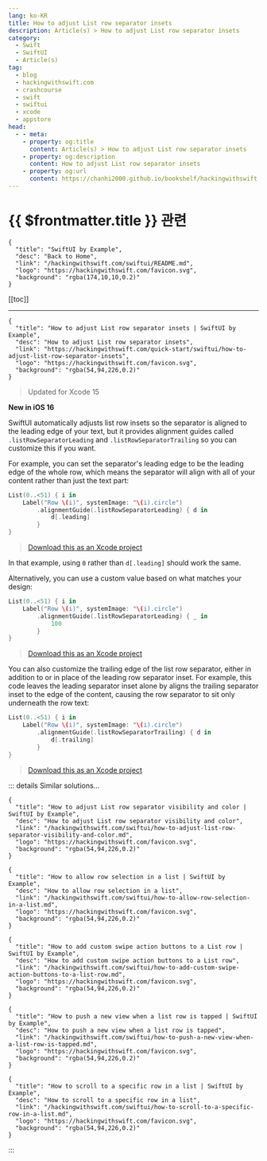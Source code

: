 ```yaml
---
lang: ko-KR
title: How to adjust List row separator insets
description: Article(s) > How to adjust List row separator insets
category:
  - Swift
  - SwiftUI
  - Article(s)
tag: 
  - blog
  - hackingwithswift.com
  - crashcourse
  - swift
  - swiftui
  - xcode
  - appstore
head:
  - - meta:
    - property: og:title
      content: Article(s) > How to adjust List row separator insets
    - property: og:description
      content: How to adjust List row separator insets
    - property: og:url
      content: https://chanhi2000.github.io/bookshelf/hackingwithswift.com/swiftui/how-to-adjust-list-row-separator-insets.html
---
```


# {{ $frontmatter.title }} 관련

```component VPCard
{
  "title": "SwiftUI by Example",
  "desc": "Back to Home",
  "link": "/hackingwithswift.com/swiftui/README.md",
  "logo": "https://hackingwithswift.com/favicon.svg",
  "background": "rgba(174,10,10,0.2)"
}
```

[[toc]]

---

```component VPCard
{
  "title": "How to adjust List row separator insets | SwiftUI by Example",
  "desc": "How to adjust List row separator insets",
  "link": "https://hackingwithswift.com/quick-start/swiftui/how-to-adjust-list-row-separator-insets",
  "logo": "https://hackingwithswift.com/favicon.svg",
  "background": "rgba(54,94,226,0.2)"
}
```

> Updated for Xcode 15

**New in iOS 16**

SwiftUI automatically adjusts list row insets so the separator is aligned to the leading edge of your text, but it provides alignment guides called `.listRowSeparatorLeading` and `.listRowSeparatorTrailing` so you can customize this if you want.

For example, you can set the separator's leading edge to be the leading edge of the whole row, which means the separator will align with all of your content rather than just the text part:

```swift
List(0..<51) { i in
    Label("Row \(i)", systemImage: "\(i).circle")
        .alignmentGuide(.listRowSeparatorLeading) { d in
            d[.leading]
        }
}
```

> [<FontIcon icon="fas fa-file-zipper"/>Download this as an Xcode project](https://hackingwithswift.com/files/projects/swiftui/how-to-adjust-list-row-separator-insets-1.zip)

In that example, using `0` rather than `d[.leading]` should work the same.

Alternatively, you can use a custom value based on what matches your design:

```swift
List(0..<51) { i in
    Label("Row \(i)", systemImage: "\(i).circle")
        .alignmentGuide(.listRowSeparatorLeading) { _ in
            100
        }
}
```

> [<FontIcon icon="fas fa-file-zipper"/>Download this as an Xcode project](https://hackingwithswift.com/files/projects/swiftui/how-to-adjust-list-row-separator-insets-2.zip)

You can also customize the trailing edge of the list row separator, either in addition to or in place of the leading row separator inset. For example, this code leaves the leading separator inset alone by aligns the trailing separator inset to the edge of the content, causing the row separator to sit only underneath the row text:

```swift
List(0..<51) { i in
    Label("Row \(i)", systemImage: "\(i).circle")
        .alignmentGuide(.listRowSeparatorTrailing) { d in
            d[.trailing]
        }
}
```

> [<FontIcon icon="fas fa-file-zipper"/>Download this as an Xcode project](https://hackingwithswift.com/files/projects/swiftui/how-to-adjust-list-row-separator-insets-3.zip)

::: details Similar solutions…

```component VPCard
{
  "title": "How to adjust List row separator visibility and color | SwiftUI by Example",
  "desc": "How to adjust List row separator visibility and color",
  "link": "/hackingwithswift.com/swiftui/how-to-adjust-list-row-separator-visibility-and-color.md",
  "logo": "https://hackingwithswift.com/favicon.svg",
  "background": "rgba(54,94,226,0.2)"
}
```

```component VPCard
{
  "title": "How to allow row selection in a list | SwiftUI by Example",
  "desc": "How to allow row selection in a list",
  "link": "/hackingwithswift.com/swiftui/how-to-allow-row-selection-in-a-list.md",
  "logo": "https://hackingwithswift.com/favicon.svg",
  "background": "rgba(54,94,226,0.2)"
}
```

```component VPCard
{
  "title": "How to add custom swipe action buttons to a List row | SwiftUI by Example",
  "desc": "How to add custom swipe action buttons to a List row",
  "link": "/hackingwithswift.com/swiftui/how-to-add-custom-swipe-action-buttons-to-a-list-row.md",
  "logo": "https://hackingwithswift.com/favicon.svg",
  "background": "rgba(54,94,226,0.2)"
}
```

```component VPCard
{
  "title": "How to push a new view when a list row is tapped | SwiftUI by Example",
  "desc": "How to push a new view when a list row is tapped",
  "link": "/hackingwithswift.com/swiftui/how-to-push-a-new-view-when-a-list-row-is-tapped.md",
  "logo": "https://hackingwithswift.com/favicon.svg",
  "background": "rgba(54,94,226,0.2)"
}
```

```component VPCard
{
  "title": "How to scroll to a specific row in a list | SwiftUI by Example",
  "desc": "How to scroll to a specific row in a list",
  "link": "/hackingwithswift.com/swiftui/how-to-scroll-to-a-specific-row-in-a-list.md",
  "logo": "https://hackingwithswift.com/favicon.svg",
  "background": "rgba(54,94,226,0.2)"
}
```

:::

